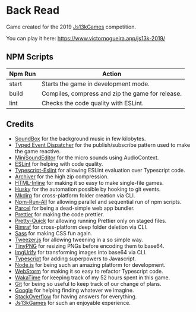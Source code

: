 # Back Read

Game created for the 2019 [Js13kGames](https://js13kgames.com/entries/back-read) competition.

You can play it here: <https://www.victornogueira.app/js13k-2019/>

## NPM Scripts

| Npm Run | Action                                           |
| ------- | ------------------------------------------------ |
| start   | Starts the game in development mode.             |
| build   | Compiles, compress and zip the game for release. |
| lint    | Checks the code quality with ESLint.             |

## Credits

- [SoundBox](https://sb.bitsnbites.eu/) for the background music in few kilobytes.
- [Typed Event Dispatcher](https://github.com/felladrin/typed-event-dispatcher) for the publish/subscribe pattern used to make the game reactive.
- [MiniSoundEditor](https://xem.github.io/MiniSoundEditor/) for the micro sounds using AudioContext.
- [ESLint](https://eslint.org/) for helping with code quality.
- [Typescript-Eslint](https://github.com/typescript-eslint/typescript-eslint) for allowing ESLint evaluation over Typescript code.
- [Archiver](https://github.com/archiverjs/node-archiver) for the high zip compression.
- [HTML-Inline](https://github.com/substack/html-inline) for making it so easy to make single-file games.
- [Husky](https://github.com/typicode/husky) for the automation possible by hooking to git events.
- [Mkdirp](https://github.com/substack/node-mkdirp) for cross-platform folder creation via CLI.
- [Npm-Run-All](https://github.com/mysticatea/npm-run-all) for allowing parallel and sequential run of npm scripts.
- [Parcel](https://github.com/parcel-bundler/parcel) for being a dead-simple web app bundler.
- [Prettier](https://prettier.io) for making the code prettier.
- [Pretty-Quick](https://github.com/azz/pretty-quick) for allowing running Prettier only on staged files.
- [Rimraf](https://github.com/isaacs/rimraf) for cross-platform deep folder deletion via CLI.
- [Sass](https://github.com/sass/sass) for making CSS fun again.
- [Tweezer.js](https://github.com/jaxgeller/tweezer.js) for allowing tweening in a so simple way.
- [TinyPNG](https://tinypng.com/) for resizing PNGs before encoding them to base64.
- [ImgUrify](https://github.com/asbjornenge/imgurify) for transforming images into base64 via CLI.
- [Typescript](https://www.typescriptlang.org/) for adding superpowers to Javascript.
- [Node.js](https://nodejs.org/) for being such an amazing platform for development.
- [WebStorm](https://www.jetbrains.com/webstorm/) for making it so easy to refactor Typescript code.
- [WakaTime](https://wakatime.com/) for keeping track of my 52 hours spent in this game.
- [Git](https://git-scm.com/) for being so useful to keep track of our change of plans.
- [Google](https://www.google.com/) for helping finding whatever we imagine.
- [StackOverflow](https://stackoverflow.com/) for having answers for everything.
- [Js13kGames](https://js13kgames.com/) for such an enjoyable experience.
